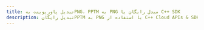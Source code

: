 ---title: تبدیل پاورپوینت بهPNG، PPTM به PNG مبدل رایگان یا C++ SDKdescription: تبدیل رایگانPPTM به PNG با استفاده از C++ Cloud APIs & SDK. همچنین اسناد Microsoft PowerPoint را در Cloud ایجاد، ویرایش و رندر کنید.---